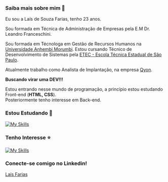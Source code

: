 ### Saiba mais sobre mim 👋

Eu sou a Laís de Souza Farias, tenho 23 anos.

Sou formada em Técnica de Administração de Empresas pela E.M Dr. Leandro Franceschini.

Sou formada em Técnologa em Gestão de Recursos Humanos na [Universidade Anhembi Morumbi](https://portal.anhembi.br/).
Estou cursando Técnico de Desenvolvimento de Sistemas pela [ETEC - Escola Técnica Estadual de São Paulo](https://www.vestibulinhoetec.com.br/home/).

Atualmente trabalho como Analista de Implantação, na empresa [Qyon](https://www.qyon.com/).

**Buscando virar uma DEV!!!**

Estou entrando nesse mundo de programação, a princípio estou estudando Front-end (**HTML, CSS**). 
<br>
Posteriormente tenho interesse em Back-end.

### Estou Estudando 📖

[![My Skills](https://skills.thijs.gg/icons?i=html,css)](https://skills.thijs.gg)

### Tenho Interesse ⭐

[![My Skills](https://skills.thijs.gg/icons?i=js,react,bootstrap)](https://skills.thijs.gg)

### Conecte-se comigo no Linkedin!
[Laís Farias](https://www.linkedin.com/in/la%C3%ADs-farias/)
